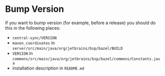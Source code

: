 # Bump Version
If you want to bump version (for example, before a release) you should do this in the following places:
- `central-sync/VERSION`
- `maven_coordinates` in `server/src/main/java/org/jetbrains/bsp/bazel/BUILD`
- `VERSION` in `commons/src/main/java/org/jetbrains/bsp/bazel/commons/Constants.java`
- installation description in `README.md`
